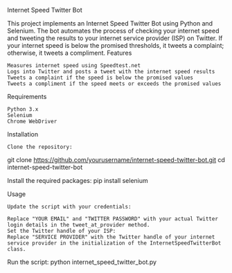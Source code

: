 Internet Speed Twitter Bot

This project implements an Internet Speed Twitter Bot using Python and Selenium. The bot automates the process of checking your internet speed and tweeting the results to your internet service provider (ISP) on Twitter. If your internet speed is below the promised thresholds, it tweets a complaint; otherwise, it tweets a compliment.
Features

    Measures internet speed using Speedtest.net
    Logs into Twitter and posts a tweet with the internet speed results
    Tweets a complaint if the speed is below the promised values
    Tweets a compliment if the speed meets or exceeds the promised values

Requirements

    Python 3.x
    Selenium
    Chrome WebDriver

Installation

    Clone the repository:

git clone https://github.com/yourusername/internet-speed-twitter-bot.git
cd internet-speed-twitter-bot

Install the required packages:
  pip install selenium

Usage

    Update the script with your credentials:

    Replace "YOUR EMAIL" and "TWITTER PASSWORD" with your actual Twitter login details in the tweet_at_provider method.
    Set the Twitter handle of your ISP:
    Replace "SERVICE PROVIDER" with the Twitter handle of your internet service provider in the initialization of the InternetSpeedTwitterBot class.

Run the script:
 python internet_speed_twitter_bot.py
